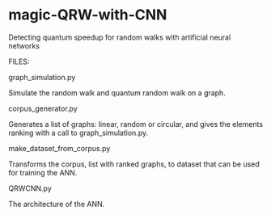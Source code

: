 # magic-QRW-with-CNN
Detecting quantum speedup for random walks with artificial neural networks

FILES:

graph_simulation.py

Simulate the random walk and quantum random walk on a graph.

corpus_generator.py

Generates a list of graphs: linear, random or circular, and gives the elements ranking with a call to graph_simulation.py.

make_dataset_from_corpus.py

Transforms the corpus, list with ranked graphs, to dataset that can be used for training the ANN.

QRWCNN.py

The architecture of the ANN.
